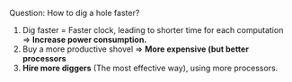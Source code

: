 
Question: How to dig a hole faster?
1. Dig faster = Faster clock, leading to shorter time for each computation => **Increase power consumption.**
2. Buy a more productive shovel => **More expensive (but better processors**
3. **Hire more diggers**  (The most effective way), using more processors.